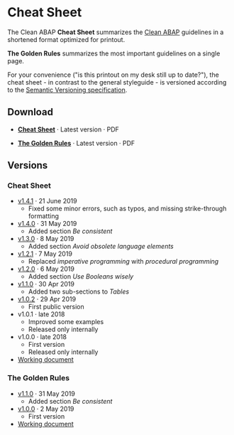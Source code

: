 # Cheat Sheet

The Clean ABAP **Cheat Sheet** summarizes the [Clean ABAP](../CleanABAP.md)
guidelines in a shortened format optimized for printout.

**The Golden Rules** summarizes the most important guidelines
on a single page.

For your convenience ("is this printout on my desk still up to date?"),
the cheat sheet - in contrast to the general styleguide -
is versioned according to the [Semantic Versioning specification](https://semver.org/).

## Download

- [**Cheat Sheet**](CleanABAPCheatSheetV1.4.1.pdf)&nbsp;·&nbsp;Latest version&nbsp;·&nbsp;PDF

- [**The Golden Rules**](CleanABAPTheGoldenRulesV1.1.0.pdf)&nbsp;·&nbsp;Latest version&nbsp;·&nbsp;PDF

## Versions

### Cheat Sheet

- [v1.4.1](CleanABAPCheatSheetV1.4.0.pdf)&nbsp;·&nbsp;21 June 2019
  - Fixed some minor errors, such as typos, and missing strike-through formatting
- [v1.4.0](CleanABAPCheatSheetV1.4.0.pdf)&nbsp;·&nbsp;31 May 2019
  - Added section _Be consistent_
- [v1.3.0](CleanABAPCheatSheetV1.3.0.pdf)&nbsp;·&nbsp;8 May 2019
  - Added section _Avoid obsolete language elements_
- [v1.2.1](CleanABAPCheatSheetV1.2.1.pdf)&nbsp;·&nbsp;7 May 2019
  - Replaced _imperative programming_ with _procedural programming_
- [v1.2.0](CleanABAPCheatSheetV1.2.0.pdf)&nbsp;·&nbsp;6 May 2019
  - Added section _Use Booleans wisely_
- [v1.1.0](CleanABAPCheatSheetV1.1.0.pdf)&nbsp;·&nbsp;30 Apr 2019
  - Added two sub-sections to _Tables_
- [v1.0.2](CleanABAPCheatSheetV1.0.2.pdf)&nbsp;·&nbsp;29 Apr 2019
  - First public version
- v1.0.1&nbsp;·&nbsp;late 2018
  - Improved some examples
  - Released only internally
- v1.0.0&nbsp;·&nbsp;late 2018
  - First version
  - Released only internally
- [Working document](CleanABAPCheatSheet.docx)

### The Golden Rules

- [v1.1.0](CleanABAPTheGoldenRulesV1.1.0.pdf)&nbsp;·&nbsp;31 May 2019
  - Added section _Be consistent_
- [v1.0.0](CleanABAPTheGoldenRulesV1.0.0.pdf)&nbsp;·&nbsp;2 May 2019
  - First version
- [Working document](CleanABAPTheGoldenRules.docx)
